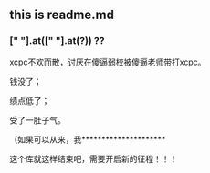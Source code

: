 ## this is readme.md
### ["  "].at(["  "].at(?)) ??

xcpc不欢而散，讨厌在傻逼弱校被傻逼老师带打xcpc。

钱没了；

绩点低了；

受了一肚子气。

（如果可以从来，我*********************



这个库就这样结束吧，需要开启新的征程！！！